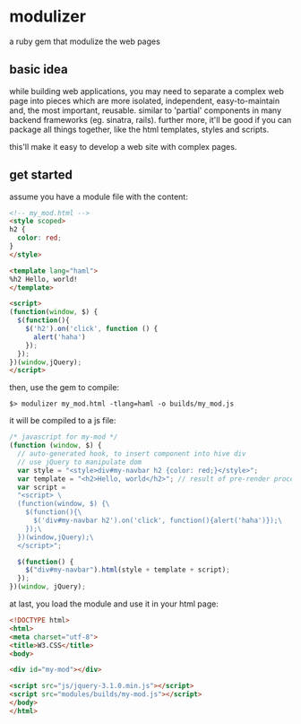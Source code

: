 # modulizer
a ruby gem that modulize the web pages

## basic idea
while building web applications, 
you may need to separate a complex web page into pieces which are more isolated, 
independent, easy-to-maintain and, the most important, reusable.
similar to 'partial' components in many backend frameworks (eg. sinatra, rails).
further more, it'll be good if you can package all things together, like the html templates, styles and scripts.

this'll make it easy to develop a web site with complex pages.

## get started
assume you have a module file with the content:
```html
<!-- my_mod.html -->
<style scoped>
h2 {
  color: red;
}
</style>

<template lang="haml">
%h2 Hello, world!
</template>

<script>
(function(window, $) {
  $(function(){
    $('h2').on('click', function () {
      alert('haha')
    });
  });
})(window,jQuery);
</script>
```

then, use the gem to compile:
```
$> modulizer my_mod.html -tlang=haml -o builds/my_mod.js
```

it will be compiled to a js file:
```javascript
/* javascript for my-mod */
(function (window, $) {
  // auto-generated hook, to insert component into hive div
  // use jQuery to manipulate dom
  var style = "<style>div#my-navbar h2 {color: red;}</style>";
  var template = "<h2>Hello, world</h2>"; // result of pre-render process
  var script =
  "<script> \
  (function(window, $) {\
    $(function(){\
      $('div#my-navbar h2').on('click', function(){alert('haha')});\
    });\
  })(window,jQuery);\
  </script>";

  $(function() {
    $("div#my-navbar").html(style + template + script);
  });
})(window, jQuery);
```

at last, you load the module and use it in your html page:
```html
<!DOCTYPE html>
<html>
<meta charset="utf-8">
<title>W3.CSS</title>
<body>

<div id="my-mod"></div>

<script src="js/jquery-3.1.0.min.js"></script>
<script src="modules/builds/my-mod.js"></script>
</body>
</html>
```
